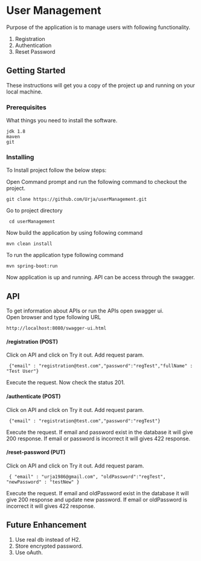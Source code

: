 
  
# User Management 
Purpose of the application is to manage users with following functionality.
1. Registration
2. Authentication
3. Reset Password
    
## Getting Started    
 These instructions will get you a copy of the project up and running on your local machine.    
    
### Prerequisites 
What things you need to install the software.    
    
``` 
jdk 1.8 
maven 
git 
```    
 ### Installing 
 To Install project follow the below steps:    
    
Open Command prompt and run the following command to checkout the project.    
    
``` 
git clone https://github.com/Urja/userManagement.git
```  
Go to project directory    
```    
 cd userManagement   
 ```  
  Now build the application by using following command    
    
``` 
mvn clean install  
```    
 To run the application type following command    
    
``` 
mvn spring-boot:run 
```
Now application is up and running.
API can be access through the swagger.

 ## API 
 To get information about APIs or run the APIs open swagger ui.    
Open browser and type following URL    
    
``` 
http://localhost:8080/swagger-ui.html
```    
 #### /registration (POST) 
 Click on API and click on Try it out.
 Add request param.
 ```
  {"email" : "registration@test.com","password":"regTest","fullName" : "Test User"} 
 ```
 Execute the request.
 Now check the status 201.
 
#### /authenticate (POST) 
Click on API and click on Try it out.
Add request param.
 ```
  {"email" : "registration@test.com","password":"regTest"} 
 ```
Execute the request.
If email and password exist in the database it will give 200 response.
If email or password is incorrect it will gives 422 response.


#### /reset-password (PUT) 
Click on API and click on Try it out.
Add request param.
 ```
  { "email" : "urja1986@gmail.com", "oldPassword":"regTest", "newPassword" : "testNew" } 
 ```
Execute the request.
If email and oldPassword exist in the database it will give 200 response and update new password.
If email or oldPassword is incorrect it will gives 422 response.


## Future Enhancement 
1. Use real db instead of H2.
2. Store encrypted password.
3. Use oAuth.
 
